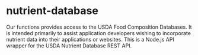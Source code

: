# nutrient-database
Our functions provides access to the USDA Food Composition Databases. It is intended primarily to assist application developers wishing to incorporate nutrient data into their applications or websites.  This is a Node.js API wrapper for the USDA Nutrient Database REST API.
